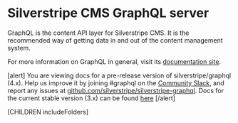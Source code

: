 # Silverstripe CMS GraphQL server

GraphQL is the content API layer for Silverstripe CMS. It is the
recommended way of getting data in and out of the content management
system.

For more information on GraphQL in general, visit its [documentation site](https://graphql.org).

[alert]
You are viewing docs for a pre-release version of silverstripe/graphql (4.x).
Help us improve it by joining #graphql on the [Community Slack](https://www.silverstripe.org/blog/community-slack-channel/),
and report any issues at [github.com/silverstripe/silverstripe-graphql](https://github.com/silverstripe/silverstripe-graphql). 
Docs for the current stable version (3.x) can be found
[here](https://github.com/silverstripe/silverstripe-graphql/tree/3)
[/alert]

[CHILDREN includeFolders]
